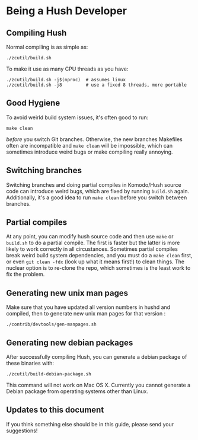 # Being a Hush Developer

## Compiling Hush

Normal compiling is as simple as:

	./zcutil/build.sh

To make it use as many CPU threads as you have:

	./zcutil/build.sh -j$(nproc)  # assumes linux
	./zcutil/build.sh -j8 		  # use a fixed 8 threads, more portable

## Good Hygiene

To avoid weirld build system issues, it's often good to run:

	make clean

*before* you switch Git branches. Otherwise, the new branches Makefiles
often are incompatible and `make clean` will be impossible, which can
sometimes introduce weird bugs or make compiling really annoying.

## Switching branches

Switching branches and doing partial compiles in Komodo/Hush source code
can introduce weird bugs, which are fixed by running `build.sh` again.
Additionally, it's a good idea to run `make clean` before you switch
between branches.

## Partial compiles

At any point, you can modify hush source code and then use `make` or `build.sh`
to do a partial compile. The first is faster but the latter is more likely to
work correctly in all circustances. Sometimes partial compiles break weird
build system dependencies, and you must do a `make clean` first, or even
`git clean -fdx` (look up what it means first!) to clean things. The nuclear
option is to re-clone the repo, which sometimes is the least work to fix
the problem.

## Generating new unix man pages

Make sure that you have updated all version numbers in hushd and compiled, then
to generate new unix man pages for that version :

	./contrib/devtools/gen-manpages.sh

## Generating new debian packages

After successfully compiling Hush, you can generate a debian package of these binaries with:

	./zcutil/build-debian-package.sh

This command will not work on Mac OS X. Currently  you cannot generate a Debian package
from operating systems other than Linux.


## Updates to this document

If you think something else should be in this guide, please send your suggestions!
